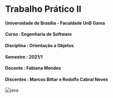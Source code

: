# Trabalho Prático II

#### Universidade de Brasília - Faculdade UnB Gama
#### Curso      : Engenharia de Software
#### Disciplina  : Orientação a Objetos
#### Semestre   : 2021/1
#### Docente : Fabiana Mendes
#### Discentes : Marcos Bittar e Rodolfo Cabral Neves



 ![java](https://user-images.githubusercontent.com/9947506/125699470-10ec08a8-8ce8-434b-8584-6371f62e9c41.png)
